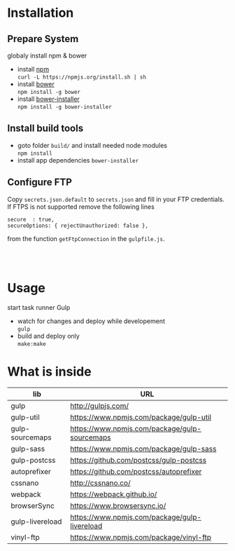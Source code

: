 # Installation
## Prepare System 
globaly install npm & bower
- install [npm](https://github.com/npm/npm) <br>
    `curl -L https://npmjs.org/install.sh | sh`
- install [bower](https://github.com/bower/bower) <br> 
    `npm install -g bower`
- install [bower-installer](https://github.com/blittle/bower-installer) <br>
    `npm install -g bower-installer`


## Install build tools 
- goto folder `build/` and install needed node modules<br>
   `npm install`
- install app dependencies 
    `bower-installer`

## Configure FTP
Copy `secrets.json.default`  to `secrets.json` and fill in your FTP credentials. <br>
If FTPS is not supported remove the following lines
```
secure  : true,
secureOptions: { rejectUnauthorized: false },
```

from the function `getFtpConnection` in the `gulpfile.js`.

<br><br>

# Usage
start task runner Gulp
- watch for changes and deploy while developement <br>
    `gulp` 
- build and deploy only  <br>
    `make:make`



# What is inside


lib | URL
-|-
gulp | 	http://gulpjs.com/
gulp-util | https://www.npmjs.com/package/gulp-util
gulp-sourcemaps | https://www.npmjs.com/package/gulp-sourcemaps
gulp-sass |	https://www.npmjs.com/package/gulp-sass
gulp-postcss | https://github.com/postcss/gulp-postcss
autoprefixer | https://github.com/postcss/autoprefixer
cssnano | http://cssnano.co/
webpack | https://webpack.github.io/
browserSync | https://www.browsersync.io/
gulp-livereload | https://www.npmjs.com/package/gulp-livereload
vinyl-ftp | https://www.npmjs.com/package/vinyl-ftp




